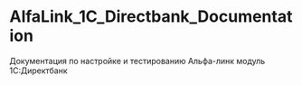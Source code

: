 # AlfaLink_1C_Directbank_Documentation
Документация по настройке и тестированию Альфа-линк модуль 1С:Директбанк
